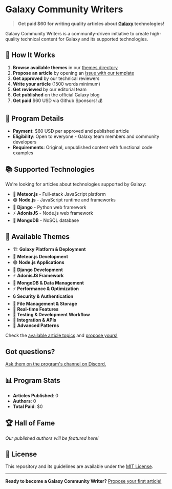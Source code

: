# Galaxy Community Writers

> **Get paid $60 for writing quality articles about [Galaxy]([url](https://galaxycloud.app/)) technologies!**

Galaxy Community Writers is a community-driven initiative to create high-quality technical content for Galaxy and its supported technologies.

## 📝 How It Works

1. **Browse available themes** in our [themes directory](./themes/)
2. **Propose an article** by opening an [issue with our template](.github/ISSUE_TEMPLATE/article-proposal.md)
3. **Get approved** by our technical reviewers
4. **Write your article** (1500 words minimum)
5. **Get reviewed** by our editorial team
6. **Get published** on the official Galaxy blog
7. **Get paid** $60 USD via Github Sponsors! 💰

## 🎯 Program Details

- **Payment**: $60 USD per approved and published article
- **Eligibility**: Open to everyone - Galaxy team members and community developers
- **Requirements**: Original, unpublished content with functional code examples

## 📚 Supported Technologies

We're looking for articles about technologies supported by Galaxy:

- 🚀 **Meteor.js** - Full-stack JavaScript platform
- 🟢 **Node.js** - JavaScript runtime and frameworks
- 🐍 **Django** - Python web framework
- ⚡ **AdonisJS** - Node.js web framework
- 🍃 **MongoDB** - NoSQL database

## 🎨 Available Themes

- 🏗️ **Galaxy Platform & Deployment**
- 🚀 **Meteor.js Development**
- 🟢 **Node.js Applications**
- 🐍 **Django Development**
- ⚡ **AdonisJS Framework**
- 🍃 **MongoDB & Data Management**
- ⚡ **Performance & Optimization**
- 🔒 **Security & Authentication**
- 📁 **File Management & Storage**
- 🔄 **Real-time Features**
- 🧪 **Testing & Development Workflow**
- 🔌 **Integration & APIs**
- 🎨 **Advanced Patterns**

Check the [available article topics]([url](https://github.com/CloudByGalaxy/galaxy-community-writers/issues/1)) and [propose yours!](../../issues/new?assignees=&labels=proposal%2Ccommunity&template=article-proposal.md&title=%5BPROPOSAL%5D+)

## Got questions?

[Ask them on the program's channel on Discord.]([url](https://github.com/CloudByGalaxy/galaxy-community-writers))

## 📊 Program Stats

- **Articles Published**: 0
- **Authors**: 0
- **Total Paid**: $0

## 🏆 Hall of Fame

_Our published authors will be featured here!_

## 📄 License

This repository and its guidelines are available under the [MIT License](./LICENSE).

---

**Ready to become a Galaxy Community Writer?** [Propose your first article!](../../issues/new?assignees=&labels=proposal%2Ccommunity&template=article-proposal.md&title=%5BPROPOSAL%5D+)
